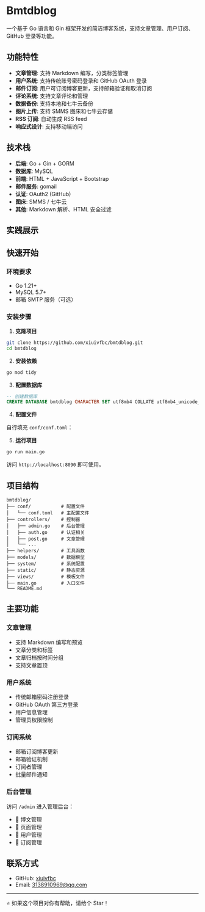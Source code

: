 # Bmtdblog

一个基于 Go 语言和 Gin 框架开发的简洁博客系统，支持文章管理、用户订阅、GitHub 登录等功能。

## 功能特性

- **文章管理**: 支持 Markdown 编写，分类标签管理
- **用户系统**: 支持传统账号密码登录和 GitHub OAuth 登录
- **邮件订阅**: 用户可订阅博客更新，支持邮箱验证和取消订阅
- **评论系统**: 支持文章评论和管理
- **数据备份**: 支持本地和七牛云备份
- **图片上传**: 支持 SMMS 图床和七牛云存储
- **RSS 订阅**: 自动生成 RSS feed
- **响应式设计**: 支持移动端访问

## 技术栈

- **后端**: Go + Gin + GORM
- **数据库**: MySQL
- **前端**: HTML + JavaScript + Bootstrap
- **邮件服务**: gomail
- **认证**: OAuth2 (GitHub)
- **图床**: SMMS / 七牛云
- **其他**: Markdown 解析、HTML 安全过滤

## 实践展示


## 快速开始

### 环境要求

- Go 1.21+
- MySQL 5.7+
- 邮箱 SMTP 服务（可选）

### 安装步骤

1. **克隆项目**
```bash
git clone https://github.com/xiuivfbc/bmtdblog.git
cd bmtdblog
```

2. **安装依赖**
```bash
go mod tidy
```

3. **配置数据库**
```sql
-- 创建数据库
CREATE DATABASE bmtdblog CHARACTER SET utf8mb4 COLLATE utf8mb4_unicode_ci;
```

4. **配置文件**

自行填充 `conf/conf.toml`：

5. **运行项目**
```bash
go run main.go
```

访问 `http://localhost:8090` 即可使用。


## 项目结构

```
bmtdblog/
├── conf/           # 配置文件
│   └── conf.toml   # 主配置文件
├── controllers/    # 控制器
│   ├── admin.go    # 后台管理
│   ├── auth.go     # 认证相关
│   ├── post.go     # 文章管理
│   └── ...
├── helpers/        # 工具函数
├── models/         # 数据模型
├── system/         # 系统配置
├── static/         # 静态资源
├── views/          # 模板文件
├── main.go         # 入口文件
└── README.md
```

## 主要功能

### 文章管理
- 支持 Markdown 编写和预览
- 文章分类和标签
- 文章归档按时间分组
- 支持文章置顶

### 用户系统
- 传统邮箱密码注册登录
- GitHub OAuth 第三方登录
- 用户信息管理
- 管理员权限控制

### 订阅系统
- 邮箱订阅博客更新
- 邮箱验证机制
- 订阅者管理
- 批量邮件通知

### 后台管理
访问 `/admin` 进入管理后台：
- 📝 博文管理
- 📄 页面管理
- 👥 用户管理
- 📧 订阅管理

## 联系方式

- GitHub: [xiuivfbc](https://github.com/xiuivfbc)
- Email: 3138910969@qq.com

---

⭐ 如果这个项目对你有帮助，请给个 Star！